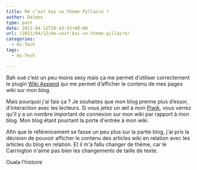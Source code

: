 ```yaml
---
title: Mé c’est koi ce thème Pyllaire ?
author: Deimos
type: post
date: 2011-04-12T20:43:42+00:00
url: /2011/04/12/me-cest-koi-ce-theme-pillaire/
categories:
  - Hi-Tech
tags:
  - Hi-Tech

---
```


Bah oué c’est un peu moins sexy mais ça me permet d’utiliser correctement le plugin [Wiki Append][1] qui me permet d’afficher le contenu de mes pages wiki sur mon blog.

Mais pourquoi j'ai fais ça ? Je souhaites que mon blog prenne plus d’essor, d’interaction avec les lecteurs. Si vous jetez un œil à mon [Piwik][2], vous verrez qu'il y a un nombre important de connexion sur mon wiki par rapport à mon blog. Mon blog étant pourtant la porte d'entrée à mon wiki.

Afin que le référencement se fasse un peu plus sur la partie blog, j'ai pris la décision de pouvoir afficher le contenu des articles wiki en relation avec les articles du blog en relation. Et il m'a fallu changer de thème, car le Carrington n'aime pas bien les changements de taille de texte.

Ouala l'histoire

 [1]: http://wordpress.org/extend/plugins/wiki-append/
 [2]: http://piwik.deimos.fr

